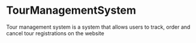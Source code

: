 # TourManagementSystem
Tour management system is a system that allows users to track, order and cancel tour registrations on the website
